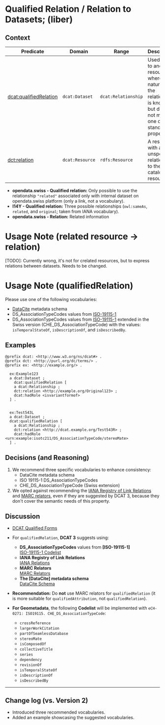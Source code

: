# Qualified Relation / Relation to Datasets; (liber)

## Context
  
| **Predicate**    | **Domain**        | **Range**           | **Description**  |
|------------------|------------------|---------------------|------------------|
| [dcat:qualifiedRelation](https://www.dcat-ap.ch/releases/2.0/dcat-ap-ch.html#dataset-qualified-relation) | `dcat:Dataset`  | `dcat:Relationship`  | Used to link to another resource where the nature of the relationship is known but does not match one of the standard properties. |
| [dct:relation](https://www.dcat-ap.ch/releases/2.0/dcat-ap-ch.html#dataset-related-resource) | `dcat:Resource` | `rdfs:Resource` | A resource with an unspecified relationship to the cataloged resource. |


  - **opendata.swiss - Qualified relation:** Only possible to use the relationship `"related"` associated only with internal dataset on opendata.swiss platform (only a link, not a vocabulary).  
  - **I14Y - Qualified relation:** Three possible relationships (`owl:sameAs`, `related`, and `original`; taken from IANA vocabulary).  
  - **opendata.swiss - Relation:** Related information  

# Usage Note (related resource -> relation)
[TODO]: Currently wrong, it's not for crelated resources, but to express relations between datasets. Needs to be changed.


# Usage Note (qualifiedRelation)

Please use one of the following vocabularies:
  - [DataCite](https://datacite-metadata-schema.readthedocs.io/en/4.6/properties/relateditem/#b-relationtype) metadata schema 
  - DS_AssociationTypeCodes values from [ISO-19115-1](https://standards.iso.org/iso/19115/resources/Codelists/gml/DS_AssociationTypeCode.xml)
  - DS_AssociationTypeCodes values from [ISO-19115-1](https://standards.iso.org/iso/19115/resources/Codelists/gml/DS_AssociationTypeCode.xml) extended in the Swiss version (CHE_DS_AssociationTypeCode) with the values: `isTemporalStateOf`, `isDescriptionOf`, and `isDescribedBy`.


## Examples 

```turtle
@prefix dcat: <http://www.w3.org/ns/dcat#> .
@prefix dct: <http://purl.org/dc/terms/> .
@prefix ex: <http://example.org/> .

  ex:Example123
  a dcat:Dataset ;
    dcat:qualifiedRelation [
    a dcat:Relationship ;
    dct:relation <http://example.org/Original123> ;
    dcat:hadRole <isvariantformof>
  ] .


  ex:Test543L
  a dcat:Dataset ;
  dcat:qualifiedRelation [
    a dcat:Relationship ;
    dct:relation <http://dcat.example.org/Test543R> ;
    dcat:hadRole <urn:example:isotc211/DS_AssociationTypeCode/stereoMate>
  ] .
```

## Decisions (and Reasoning)
1. We recommend three specific vocabularies to enhance consistency:
      - DataCite metadata schema
      - ISO 19115-1 DS_AssociationTypeCodes
      - CHE_DS_AssociationTypeCode (Swiss extension)
2. We opted against recommending the [IANA Registry of Link Relations](https://www.iana.org/assignments/link-relations/link-relations.xhtml) and [MARC relators](https://id.loc.gov/vocabulary/relators.html), even if they are suggested by DCAT 3, because they don't cover the semantic needs of this property. 

## Discussion
- [DCAT Qualified Forms](https://www.w3.org/TR/vocab-dcat/#qualified-forms)
- For `qualifiedRelation`, **DCAT 3** suggests using:
  - **DS_AssociationTypeCodes** values from **[ISO-19115-1]**  
    [ISO-19115-1 Codelist](https://standards.iso.org/iso/19115/resources/Codelists/gml/DS_AssociationTypeCode.xml)  
  - **IANA Registry of Link Relations**  
    [IANA Relations](https://www.iana.org/assignments/link-relations/link-relations.xhtml)  
  - **MARC Relators**  
    [MARC Relators](https://id.loc.gov/vocabulary/relators.html)  
  - **The [DataCite] metadata schema**  
    [DataCite Schema](https://datacite-metadata-schema.readthedocs.io/en/4.6/properties/relateditem/#b-relationtype)  

- **Recommendation:** Do **not** use MARC relators for `qualifiedRelation` (it is more suitable for `qualifiedAttribution`, not `qualifiedRelation`).  

- **For Geometadata**, the following **Codelist** will be implemented with `eCH-0271: ISO19115. CHE_DS_AssociationTypeCode`:  
  - `crossReference`
  - `largerWorkCitation`
  - `partOfSeamlessDatabase`
  - `stereoMate`
  - `isComposedOf`
  - `collectiveTitle`
  - `series`
  - `dependency`
  - `revisionOf`
  - `isTemporalStateOf`
  - `isDescriptionOf`
  - `isDescribedBy`

---

## Change log (vs. Version 2)
- Introduced three recommended vocabularies. 
- Added an example showcasing the suggested vocabularies.


